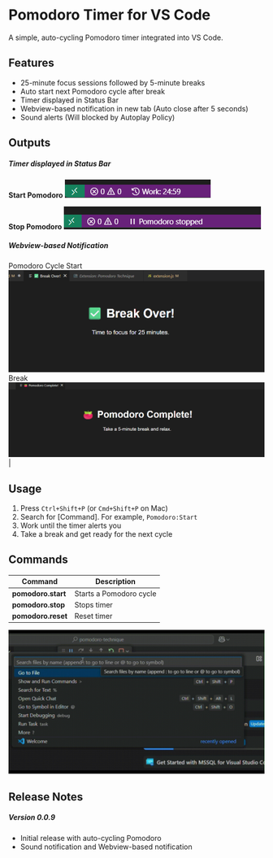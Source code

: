 # Pomodoro Timer for VS Code

A simple, auto-cycling Pomodoro timer integrated into VS Code.

## Features
- 25-minute focus sessions followed by 5-minute breaks
- Auto start next Pomodoro cycle after break
- Timer displayed in Status Bar
- Webview-based notification in new tab (Auto close after 5 seconds)
- Sound alerts (Will blocked by Autoplay Policy)

## Outputs
##### Timer displayed in Status Bar
**Start Pomodoro**
![imge_start](images/pomodoro_start.png)  

**Stop Pomodoro**
![imge_stop](images/pomodoro_stopped.png)  

##### Webview-based Notification
Pomodoro Cycle Start  
![imge_break_noti](images/pomodoro_noti_break.png)  
Break  
![imge_start_noti](images/pomodoro_noti_start.png)|



## Usage
1. Press `Ctrl+Shift+P` (or `Cmd+Shift+P` on Mac)
2. Search for [Command]. For example, `Pomodoro:Start`
3. Work until the timer alerts you
4. Take a break and get ready for the next cycle

## Commands
| Command  | Description |
| -------------| ------------- |
| **pomodoro.start**  | Starts a Pomodoro cycle  |
| **pomodoro.stop**  | Stops timer |
| **pomodoro.reset**  | Reset timer |

![gif_for_command](images/pomodoro_command.gif)

## Release Notes
##### Version 0.0.9
- Initial release with auto-cycling Pomodoro
- Sound notification and Webview-based notification
